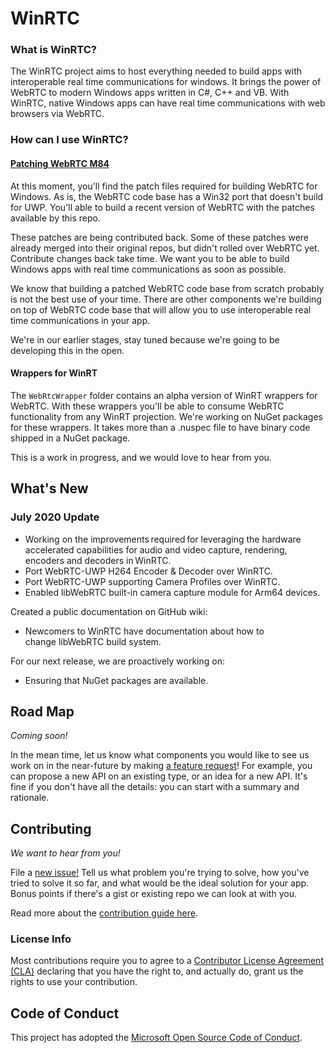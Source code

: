 # WinRTC

### What is WinRTC? 
The WinRTC project aims to host everything needed to build apps with interoperable real time communications for windows. It brings the power of WebRTC to modern Windows apps written in C#, C++ and VB. With WinRTC, native Windows apps can have real time communications with web browsers via WebRTC.

### How can I use WinRTC? 

#### [Patching WebRTC M84](patches_for_WebRTC_org/m80)

At this moment, you'll find the patch files required for building WebRTC for Windows. As is, the WebRTC code base has a Win32 port that doesn't build for UWP. You'll able to build a recent version of WebRTC with the patches available by this repo.

These patches are being contributed back. Some of these patches were already merged into their original repos, but didn't rolled over WebRTC yet. Contribute changes back take time. We want you to be able to build Windows apps with real time communications as soon as possible. 

We know that building a patched WebRTC code base from scratch probably is not the best use of your time. There are other components we're building on top of WebRTC code base that will allow you to use interoperable real time communications in your app.

We're in our earlier stages, stay tuned because we're going to be developing this in the open.

#### Wrappers for WinRT

The `WebRtcWrapper` folder contains an alpha version of WinRT wrappers for WebRTC. With these wrappers you'll be able to consume WebRTC functionality from any WinRT projection. We're working on NuGet packages for these wrappers. It takes more than a .nuspec file to have binary code shipped in a NuGet package.

This is a work in progress, and we would love to hear from you.

## What's New
### July 2020 Update
- Working on the improvements required for leveraging the hardware accelerated capabilities for audio and video capture, rendering, encoders and decoders in WinRTC.  
- Port WebRTC-UWP H264 Encoder & Decoder over WinRTC. 
- Port WebRTC-UWP supporting Camera Profiles over WinRTC. 
- Enabled libWebRTC built-in camera capture module for Arm64 devices. 

Created a public documentation on GitHub wiki: 
- Newcomers to WinRTC have documentation about how to change libWebRTC build system. 

For our next release, we are proactively working on:
- Ensuring that NuGet packages are available.

## Road Map

_Coming soon!_

In the mean time, let us know what components you would like to see us work on in the near-future by making [a feature request](https://github.com/microsoft/winrtc/issues/new?assignees=&labels=&template=feature_request.md&title=)! For example, you can propose a new API on an existing type, or an idea for a new API. It's fine if you don't have all the details: you can start with a summary and rationale.

## Contributing

_We want to hear from you!_

File a [new issue!](https://github.com/microsoft/winrtc/issues/new/choose) Tell us what problem you're
trying to solve, how you've tried to solve it so far, and what would be the ideal solution for your app.  Bonus
points if there's a gist or existing repo we can look at with you.

Read more about the [contribution guide here](CONTRIBUTING.md).

### License Info

 Most contributions require you to agree to a [Contributor License Agreement (CLA)][oss-CLA] declaring that you have the right to, and actually do, grant us the rights to use your contribution.

## Code of Conduct

This project has adopted the [Microsoft Open Source Code of Conduct][oss-conduct-code].

[oss-CLA]: https://cla.opensource.microsoft.com
[oss-conduct-code]: CODE_OF_CONDUCT.md
